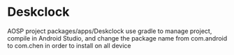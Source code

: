 # Deskclock
AOSP project packages/apps/Deskclock
use gradle to manage project, compile in Android Studio,
and change the package name from com.android to com.chen in order to install on all device
